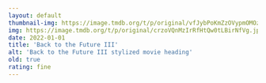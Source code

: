 ```yaml
---
layout: default
thumbnail-img: https://image.tmdb.org/t/p/original/vfJybPoKmZzOVypmOMOzvXxTHky.png
img: https://image.tmdb.org/t/p/original/crzoVQnMzIrRfHtQw0tLBirNfVg.jpg
date: 2022-01-01
title: 'Back to the Future III'
alt: 'Back to the Future III stylized movie heading'
old: true
rating: fine
---
```

